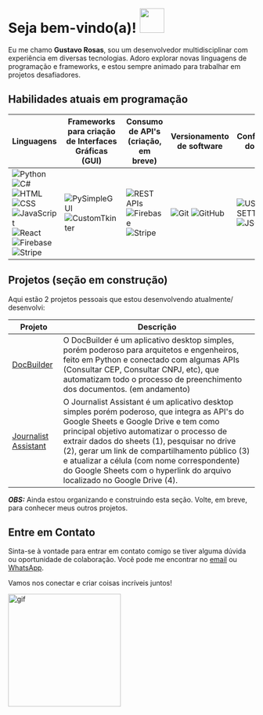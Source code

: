 # Seja bem-vindo(a)! <img src="https://media.tenor.com/SNL9_xhZl9oAAAAi/waving-hand-joypixels.gif" width="50" height="50">

Eu me chamo **Gustavo Rosas**, sou um desenvolvedor multidisciplinar com experiência em diversas tecnologias. 
Adoro explorar novas linguagens de programação e frameworks, e estou sempre animado para trabalhar em projetos desafiadores.

## Habilidades atuais em programação

| Linguagens                     | Frameworks para criação de Interfaces Gráficas (GUI) | Consumo de API's (criação, em breve) | Versionamento de software | Configurações do usuário | Outras Habilidades |
| ------------------------------ | ---------------------------------------------------- | ----------------------------------- | ------------------------- | ----------------------- | ------------------ |
| ![Python](https://img.shields.io/badge/Python-%233776AB?style=for-the-badge&logo=python&logoColor=FFD43B) ![C#](https://img.shields.io/badge/C%23-%23239120?style=for-the-badge&logo=csharp&logoColor=61DAFB) ![HTML](https://img.shields.io/badge/HTML-%23E34F26?style=for-the-badge&logo=html5&logoColor=FFD43B) ![CSS](https://img.shields.io/badge/CSS-%231572B6?style=for-the-badge&logo=css3&logoColor=FFD43B) ![JavaScript](https://img.shields.io/badge/JavaScript-%23F7DF1E?style=for-the-badge&logo=javascript&logoColor=323330) ![React](https://img.shields.io/badge/React-%2361DAFB?style=for-the-badge&logo=react&logoColor=323330) ![Firebase](https://img.shields.io/badge/Firebase-%23FFCA28?style=for-the-badge&logo=firebase&logoColor=black) ![Stripe](https://img.shields.io/badge/Stripe-%235171F2?style=for-the-badge&logo=stripe&logoColor=white) | ![PySimpleGUI](https://img.shields.io/badge/PySimpleGUI-%236DB33F?style=for-the-badge&logo=python&logoColor=FFD43B) ![CustomTkinter](https://img.shields.io/badge/CustomTkinter-%239B4F96?style=for-the-badge&logo=python&logoColor=323330) | ![REST APIs](https://img.shields.io/badge/REST%20APIs-%232669B5?style=for-the-badge&logo=api&logoColor=FFD43B) ![Firebase](https://img.shields.io/badge/Firebase-%23FFCA28?style=for-the-badge&logo=firebase&logoColor=black) ![Stripe](https://img.shields.io/badge/Stripe-%235171F2?style=for-the-badge&logo=stripe&logoColor=white) | ![Git](https://img.shields.io/badge/Git-%23F05032?style=for-the-badge&logo=git&logoColor=FFD43B) ![GitHub](https://img.shields.io/badge/GitHub-%23181717?style=for-the-badge&logo=github&logoColor=FFD43B) | ![USER SETTINGS](https://img.shields.io/badge/User%20Settings-%238DD6F9?style=for-the-badge&logo=python&logoColor=323330) ![JSON](https://img.shields.io/badge/JSON-%23000000?style=for-the-badge&logo=json&logoColor=FFD43B) | ![Design Gráfico](https://img.shields.io/badge/Design%20Gr%C3%A1fico-%23000000?style=for-the-badge&logo=adobe&logoColor=FF4088) ![Unity](https://img.shields.io/badge/Unity-%23000000?style=for-the-badge&logo=unity&logoColor=FF4088) |

## Projetos (seção em construção)

Aqui estão 2 projetos pessoais que estou desenvolvendo atualmente/ desenvolvi:

| Projeto | Descrição |
| ------- | --------- |
| [DocBuilder](https://github.com/GustavoRosas-Dev/DocBuilder#docbuilder---app-de-preenchimento-autom%C3%A1tico-de-documentos) | O DocBuilder é um aplicativo desktop simples, porém poderoso para arquitetos e engenheiros, feito em Python e conectado com algumas APIs (Consultar CEP, Consultar CNPJ, etc), que automatizam todo o processo de preenchimento dos documentos. (em andamento) |
| [Journalist Assistant](https://github.com/GustavoRosas-Dev/DocBuilder#docbuilder---app-de-preenchimento-autom%C3%A1tico-de-documentos) | O Journalist Assistant é um aplicativo desktop simples porém poderoso, que integra as API's do Google Sheets e Google Drive e tem como principal objetivo automatizar o processo de extrair dados do sheets (1), pesquisar no drive (2), gerar um link de compartilhamento público (3) e atualizar a célula (com nome correspondente) do Google Sheets com o hyperlink do arquivo localizado no Google Drive (4). |

***OBS:*** Ainda estou organizando e construindo esta seção. Volte, em breve, para conhecer meus outros projetos.


## Entre em Contato
Sinta-se à vontade para entrar em contato comigo se tiver alguma dúvida ou oportunidade de colaboração. Você pode me encontrar no [email](mailto:python.dev.br@gmail.com) ou [WhatsApp](https://api.whatsapp.com/send?phone=11966593807).

Vamos nos conectar e criar coisas incríveis juntos!

<img src="https://media1.giphy.com/media/v1.Y2lkPTc5MGI3NjExNDEwMjhhN2JhZDM2YThhOGNjYzdjMThkZGY1ZGQyZjhlYjRmNWM0ZCZlcD12MV9pbnRlcm5hbF9naWZzX2dpZklkJmN0PXM/lnaoFgGrDHnivdu5Bc/giphy.gif" alt="gif" width="230" />
